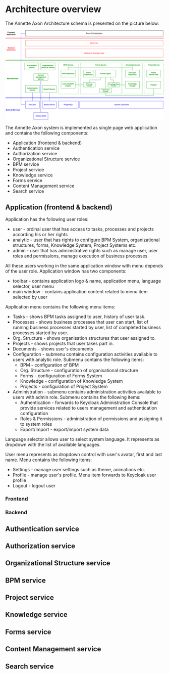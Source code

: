 # Architecture overview

The Annette Axon Architecture schema is presented on the picture below:

![Annette Axon Architecture schema](schema.png)

The Annette Axon system is implemented as single page web application and contains the following components:
* Application (frontend & backend)
* Authentication service
* Authorization service
* Organizational Structure service
* BPM service
* Project service
* Knowledge service
* Forms service
* Content Management service
* Search service

## Application (frontend & backend)

Application has the following user roles:
* user - ordinal user that has access to tasks, processes and projects according his or her rights
* analytic - user that has rights to configure BPM System, organizational structures, forms, Knowledge System, Project Systems etc.
* admin - user that has administrative rights such as manage user, user roles and permissions, manage execution of business processes  

All these users working in the same application window with menu depends of the user role. Application window has two components:
* toolbar - contains application logo & name, application menu, language selector, user menu
* main window - contains application content related to menu item selected by user

Application menu contains the following menu items:
* Tasks - shows BPM tasks assigned to user, history of user task. 
* Processes - shows business processes that user can start, list of running business processes started by user, list of completed business processes started by user.  
* Org. Structure - shows organisation structures that user assigned to.
* Projects - shows projects that user takes part in.
* Documents - shows user's documents
* Configuration - submenu contains configuration activities available to users with analytic role. Submenu contains the following items:
  * BPM - configuration of BPM
  * Org. Structure - configuration of organisational structure
  * Forms - configuration of Forms System
  * Knowledge - configuration of Knowledge System
  * Projects - configuration of Project System
* Administration - submenu contains administration activities available to users with admin role. Submenu contains the following items:
  * Authentication - forwards to Keycloak Administration Console that provide services related to users management and authentication configuration
  * Roles & Permissions - administration of permissions and assigning it to system roles
  * Export/Import - export/import system data

Language selector allows user to select system language. It represents as dropdown with the list of available languages. 
  
User menu represents as dropdown control with user's avatar, first and last name. Menu contains the following items:
* Settings - manage user settings such as theme, animations etc.
* Profile - manage user's profile. Menu item forwards to Keycloak user profile
* Logout - logout user
   
 
   

### Frontend

### Backend

## Authentication service

## Authorization service

## Organizational Structure service

## BPM service

## Project service

## Knowledge service

## Forms service

## Content Management service

## Search service
